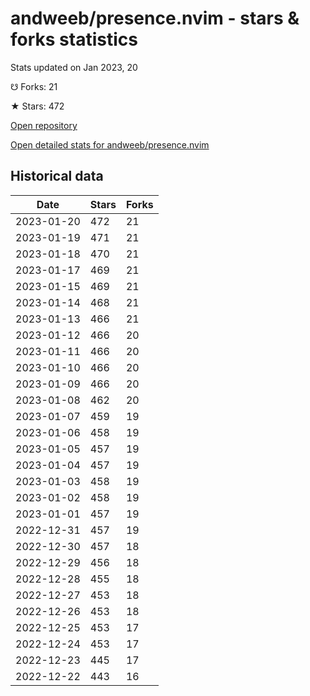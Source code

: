 # andweeb/presence.nvim - stars & forks statistics

Stats updated on Jan 2023, 20

☋ Forks: 21

★ Stars: 472

[Open repository](https://github.com/andweeb/presence.nvim)

[Open detailed stats for andweeb/presence.nvim](https://reviewgithub.com/rep/andweeb/presence.nvim)

## Historical data
| Date | Stars | Forks |
|------|-------|-------|
| 2023-01-20 | 472 | 21 | 
| 2023-01-19 | 471 | 21 | 
| 2023-01-18 | 470 | 21 | 
| 2023-01-17 | 469 | 21 | 
| 2023-01-15 | 469 | 21 | 
| 2023-01-14 | 468 | 21 | 
| 2023-01-13 | 466 | 21 | 
| 2023-01-12 | 466 | 20 | 
| 2023-01-11 | 466 | 20 | 
| 2023-01-10 | 466 | 20 | 
| 2023-01-09 | 466 | 20 | 
| 2023-01-08 | 462 | 20 | 
| 2023-01-07 | 459 | 19 | 
| 2023-01-06 | 458 | 19 | 
| 2023-01-05 | 457 | 19 | 
| 2023-01-04 | 457 | 19 | 
| 2023-01-03 | 458 | 19 | 
| 2023-01-02 | 458 | 19 | 
| 2023-01-01 | 457 | 19 | 
| 2022-12-31 | 457 | 19 | 
| 2022-12-30 | 457 | 18 | 
| 2022-12-29 | 456 | 18 | 
| 2022-12-28 | 455 | 18 | 
| 2022-12-27 | 453 | 18 | 
| 2022-12-26 | 453 | 18 | 
| 2022-12-25 | 453 | 17 | 
| 2022-12-24 | 453 | 17 | 
| 2022-12-23 | 445 | 17 | 
| 2022-12-22 | 443 | 16 | 

